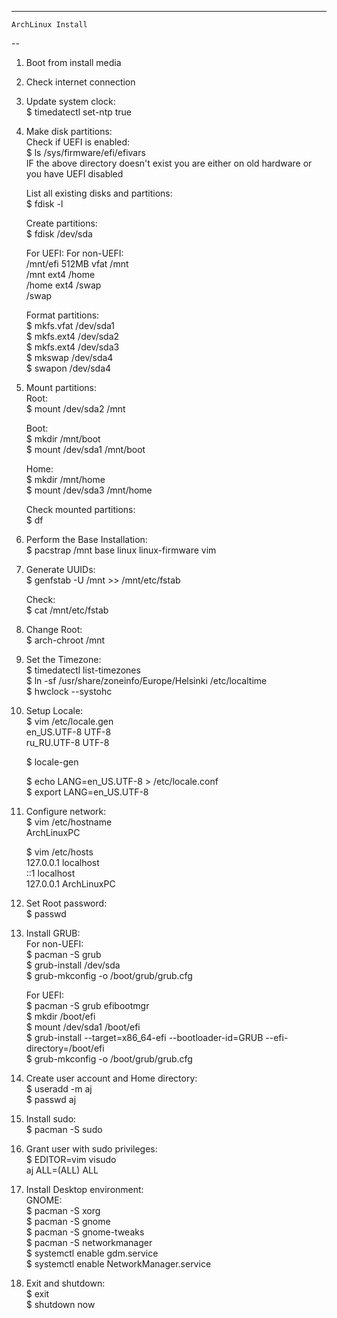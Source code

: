 ---
	ArchLinux Install
--

1. Boot from install media  

2. Check internet connection  

3. Update system clock:  
	$ timedatectl set-ntp true  

4. Make disk partitions:  
	Check if UEFI is enabled:  
		$ ls /sys/firmware/efi/efivars  
	IF the above directory doesn't exist you are either on old hardware or you have UEFI disabled  

	List all existing disks and partitions:  
		$ fdisk -l  

	Create partitions:  
		$ fdisk /dev/sda  

	For UEFI:		For non-UEFI:  
	/mnt/efi 512MB	vfat	/mnt		
	/mnt	 	ext4	/home  
	/home	 	ext4	/swap  
	/swap	   

	Format partitions:  
	$ mkfs.vfat /dev/sda1  
	$ mkfs.ext4 /dev/sda2  
	$ mkfs.ext4 /dev/sda3  
	$ mkswap /dev/sda4  
	$ swapon /dev/sda4  

5. Mount partitions:  
	Root:  
	$ mount /dev/sda2 /mnt  
	
	Boot:  
	$ mkdir /mnt/boot  
	$ mount /dev/sda1 /mnt/boot  

	Home:  
	$ mkdir /mnt/home  
	$ mount /dev/sda3 /mnt/home  

	Check mounted partitions:  
	$ df  

6. Perform the Base Installation:  
	$ pacstrap /mnt base linux linux-firmware vim  

7. Generate UUIDs:  
	$ genfstab -U /mnt >> /mnt/etc/fstab  

	Check:  
	$ cat /mnt/etc/fstab  

8. Change Root:  
	$ arch-chroot /mnt  

9. Set the Timezone:  
	$ timedatectl list-timezones  
	$ ln -sf /usr/share/zoneinfo/Europe/Helsinki /etc/localtime  
	$ hwclock --systohc  

10. Setup Locale:  
	$ vim /etc/locale.gen  
		en_US.UTF-8 UTF-8  
		ru_RU.UTF-8 UTF-8  

	$ locale-gen  

	$ echo LANG=en_US.UTF-8 > /etc/locale.conf  
	$ export LANG=en_US.UTF-8  

11. Configure network:  
	$ vim /etc/hostname  
		ArchLinuxPC  

	$ vim /etc/hosts  
		127.0.0.1 localhost  
		::1 localhost  
		127.0.0.1 ArchLinuxPC  

12. Set Root password:  
	$ passwd  

13. Install GRUB:  
	For non-UEFI:  
		$ pacman -S grub  
		$ grub-install /dev/sda  
		$ grub-mkconfig -o /boot/grub/grub.cfg  

	For UEFI:  
		$ pacman -S grub efibootmgr  
		$ mkdir /boot/efi  
		$ mount /dev/sda1 /boot/efi  
		$ grub-install --target=x86_64-efi --bootloader-id=GRUB --efi-directory=/boot/efi  
		$ grub-mkconfig -o /boot/grub/grub.cfg  

14. Create user account and Home directory:  
	$ useradd -m aj  
	$ passwd aj  

15. Install sudo:  
	$ pacman -S sudo  

16. Grant user with sudo privileges:  
	$ EDITOR=vim visudo  
		aj ALL=(ALL) ALL  

17. Install Desktop environment:  
	GNOME:  
		$ pacman -S xorg  
		$ pacman -S gnome  
		$ pacman -S gnome-tweaks  
		$ pacman -S networkmanager  
		$ systemctl enable gdm.service  
		$ systemctl enable NetworkManager.service  

18. Exit and shutdown:  
	$ exit  
	$ shutdown now  

